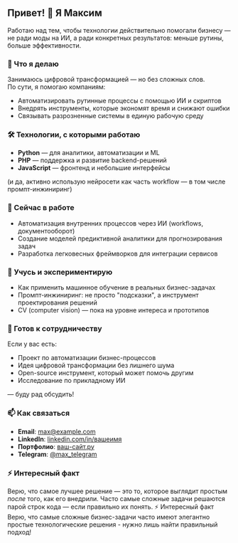 ## Привет! 👋 Я Максим

Работаю над тем, чтобы технологии действительно помогали бизнесу — не ради моды на ИИ, а ради конкретных результатов: меньше рутины, больше эффективности.

### 🔧 Что я делаю

Занимаюсь цифровой трансформацией — но без сложных слов.  
По сути, я помогаю компаниям:
- Автоматизировать рутинные процессы с помощью ИИ и скриптов
- Внедрять инструменты, которые экономят время и снижают ошибки
- Связывать разрозненные системы в единую рабочую среду

### 🛠️ Технологии, с которыми работаю

- **Python** — для аналитики, автоматизации и ML
- **PHP** — поддержка и развитие backend-решений
- **JavaScript** — фронтенд и небольшие интерфейсы

(и да, активно использую нейросети как часть workflow — в том числе промпт-инжиниринг)

### 🚀 Сейчас в работе

- Автоматизация внутренних процессов через ИИ (workflows, документооборот)
- Создание моделей предиктивной аналитики для прогнозирования задач
- Разработка легковесных фреймворков для интеграции сервисов

### 🌱 Учусь и экспериментирую

- Как применить машинное обучение в реальных бизнес-задачах
- Промпт-инжиниринг: не просто "подсказки", а инструмент проектирования решений
- CV (computer vision) — пока на уровне интереса и прототипов

### 💬 Готов к сотрудничеству

Если у вас есть:
- Проект по автоматизации бизнес-процессов
- Идея цифровой трансформации без лишнего шума
- Open-source инструмент, который может помочь другим
- Исследование по прикладному ИИ

— буду рад обсудить!

### 📫 Как связаться

- **Email**: max@example.com
- **LinkedIn**: [linkedin.com/in/вашеимя](https://linkedin.com/in/...)
- **Портфолио**: [ваш-сайт.ру](https://ваш-сайт.ру)
- **Telegram**: [@max_telegram](https://t.me/max_telegram)

### ⚡ Интересный факт

Верю, что самое лучшее решение — это то, которое выглядит простым *после* того, как его внедрили. Часто самые сложные задачи решаются парой строк кода — если правильно их понять.
⚡ Интересный факт
Верю, что самые сложные бизнес-задачи часто имеют элегантно простые технологические решения - нужно лишь найти правильный подход!
